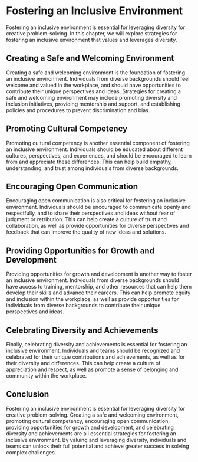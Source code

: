 Fostering an Inclusive Environment
=====================================================================================

Fostering an inclusive environment is essential for leveraging diversity for creative problem-solving. In this chapter, we will explore strategies for fostering an inclusive environment that values and leverages diversity.

Creating a Safe and Welcoming Environment
-----------------------------------------

Creating a safe and welcoming environment is the foundation of fostering an inclusive environment. Individuals from diverse backgrounds should feel welcome and valued in the workplace, and should have opportunities to contribute their unique perspectives and ideas. Strategies for creating a safe and welcoming environment may include promoting diversity and inclusion initiatives, providing mentorship and support, and establishing policies and procedures to prevent discrimination and bias.

Promoting Cultural Competency
-----------------------------

Promoting cultural competency is another essential component of fostering an inclusive environment. Individuals should be educated about different cultures, perspectives, and experiences, and should be encouraged to learn from and appreciate these differences. This can help build empathy, understanding, and trust among individuals from diverse backgrounds.

Encouraging Open Communication
------------------------------

Encouraging open communication is also critical for fostering an inclusive environment. Individuals should be encouraged to communicate openly and respectfully, and to share their perspectives and ideas without fear of judgment or retribution. This can help create a culture of trust and collaboration, as well as provide opportunities for diverse perspectives and feedback that can improve the quality of new ideas and solutions.

Providing Opportunities for Growth and Development
--------------------------------------------------

Providing opportunities for growth and development is another way to foster an inclusive environment. Individuals from diverse backgrounds should have access to training, mentorship, and other resources that can help them develop their skills and advance their careers. This can help promote equity and inclusion within the workplace, as well as provide opportunities for individuals from diverse backgrounds to contribute their unique perspectives and ideas.

Celebrating Diversity and Achievements
--------------------------------------

Finally, celebrating diversity and achievements is essential for fostering an inclusive environment. Individuals and teams should be recognized and celebrated for their unique contributions and achievements, as well as for their diversity and differences. This can help create a culture of appreciation and respect, as well as promote a sense of belonging and community within the workplace.

Conclusion
----------

Fostering an inclusive environment is essential for leveraging diversity for creative problem-solving. Creating a safe and welcoming environment, promoting cultural competency, encouraging open communication, providing opportunities for growth and development, and celebrating diversity and achievements are all essential strategies for fostering an inclusive environment. By valuing and leveraging diversity, individuals and teams can unlock their full potential and achieve greater success in solving complex challenges.
